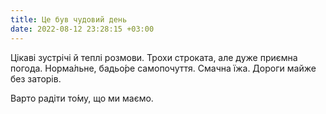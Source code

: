 ```yaml
---
title: Це був чудовий день
date: 2022-08-12 23:28:15 +03:00
---
```


Цікаві зустрічі й теплі розмови. Трохи строката, але дуже приємна погода. Норма́льне, бадьо́ре самопочуття. Смачна їжа. Дороги майже без заторів.

Варто радіти то́му, що ми маємо.
